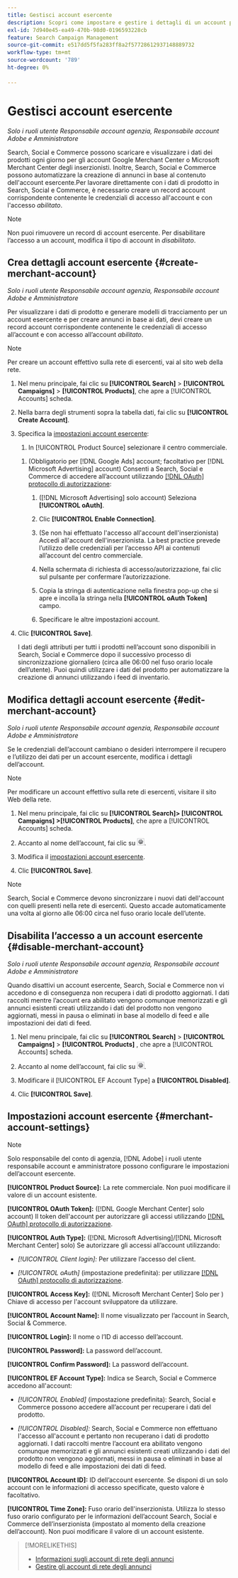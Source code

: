 ```yaml
---
title: Gestisci account esercente
description: Scopri come impostare e gestire i dettagli di un account per un centro commerciale.
exl-id: 7d940e45-ea49-470b-98d0-0196593228cb
feature: Search Campaign Management
source-git-commit: e517dd5f5fa283ff8a2f57728612937148889732
workflow-type: tm+mt
source-wordcount: '789'
ht-degree: 0%

---
```


# Gestisci account esercente

*Solo i ruoli utente Responsabile account agenzia, Responsabile account Adobe e Amministratore*

Search, Social e Commerce possono scaricare e visualizzare i dati dei prodotti ogni giorno per gli account Google Merchant Center o Microsoft Merchant Center degli inserzionisti. Inoltre, Search, Social e Commerce possono automatizzare la creazione di annunci in base al contenuto dell&#39;account esercente.Per lavorare direttamente con i dati di prodotto in Search, Social e Commerce, è necessario creare un record account corrispondente contenente le credenziali di accesso all&#39;account e con l&#39;accesso *abilitato*.

>[!NOTE]
>
>Non puoi rimuovere un record di account esercente. Per disabilitare l’accesso a un account, modifica il tipo di account in *disabilitato*.

## Crea dettagli account esercente {#create-merchant-account}

*Solo i ruoli utente Responsabile account agenzia, Responsabile account Adobe e Amministratore*

Per visualizzare i dati di prodotto e generare modelli di tracciamento per un account esercente e per creare annunci in base ai dati, devi creare un record account corrispondente contenente le credenziali di accesso all’account e con accesso all’account *abilitato*.

>[!NOTE]
>
>Per creare un account effettivo sulla rete di esercenti, vai al sito web della rete.

1. Nel menu principale, fai clic su **[!UICONTROL Search]** \> **[!UICONTROL Campaigns]** \> **[!UICONTROL Products]**, che apre a [!UICONTROL Accounts] scheda.

1. Nella barra degli strumenti sopra la tabella dati, fai clic su **[!UICONTROL Create Account]**.

1. Specifica la [impostazioni account esercente](#merchant-account-settings):

   1. In [!UICONTROL Product Source] selezionare il centro commerciale.

   <!--

   1. ([!DNL Meta Ads] accounts only) Log in to the [!DNL Meta Ads] account.

   And are there additional steps just for Meta? If so, create a separate procedure for it.
   
   -->

   1. (Obbligatorio per [!DNL Google Ads] account; facoltativo per [!DNL Microsoft Advertising] account) Consenti a Search, Social e Commerce di accedere all’account utilizzando [[!DNL OAuth] protocollo di autorizzazione](https://oauth.net/2/):

      1. ([!DNL Microsoft Advertising] solo account) Seleziona **[!UICONTROL oAuth]**.

      1. Clic **[!UICONTROL Enable Connection]**.

      1. (Se non hai effettuato l&#39;accesso all&#39;account dell&#39;inserzionista) Accedi all&#39;account dell&#39;inserzionista. La best practice prevede l’utilizzo delle credenziali per l’accesso API ai contenuti all’account del centro commerciale.

      1. Nella schermata di richiesta di accesso/autorizzazione, fai clic sul pulsante per confermare l’autorizzazione.

      1. Copia la stringa di autenticazione nella finestra pop-up che si apre e incolla la stringa nella **[!UICONTROL oAuth Token]** campo.

      1. Specificare le altre impostazioni account.

1. Clic **[!UICONTROL Save]**.

   I dati degli attributi per tutti i prodotti nell’account sono disponibili in Search, Social e Commerce dopo il successivo processo di sincronizzazione giornaliero (circa alle 06:00 nel fuso orario locale dell’utente). Puoi quindi utilizzare i dati del prodotto per automatizzare la creazione di annunci utilizzando i feed di inventario.

## Modifica dettagli account esercente {#edit-merchant-account}

*Solo i ruoli utente Responsabile account agenzia, Responsabile account Adobe e Amministratore*

Se le credenziali dell’account cambiano o desideri interrompere il recupero e l’utilizzo dei dati per un account esercente, modifica i dettagli dell’account.

>[!NOTE]
>
>Per modificare un account effettivo sulla rete di esercenti, visitare il sito Web della rete.

1. Nel menu principale, fai clic su **[!UICONTROL Search]\> [!UICONTROL Campaigns] \>[!UICONTROL Products]**, che apre a [!UICONTROL Accounts] scheda.

1. Accanto al nome dell’account, fai clic su ![Visualizza/modifica impostazioni](/help/search-social-commerce/assets/settings.png "Visualizza/modifica impostazioni").

1. Modifica il [impostazioni account esercente](#merchant-account-settings).

1. Clic **[!UICONTROL Save]**.

>[!NOTE]
>
>Search, Social e Commerce devono sincronizzare i nuovi dati dell&#39;account con quelli presenti nella rete di esercenti. Questo accade automaticamente una volta al giorno alle 06:00 circa nel fuso orario locale dell’utente.

## Disabilita l’accesso a un account esercente {#disable-merchant-account}

*Solo i ruoli utente Responsabile account agenzia, Responsabile account Adobe e Amministratore*

Quando disattivi un account esercente, Search, Social e Commerce non vi accedono e di conseguenza non recupera i dati di prodotto aggiornati. I dati raccolti mentre l’account era abilitato vengono comunque memorizzati e gli annunci esistenti creati utilizzando i dati del prodotto non vengono aggiornati, messi in pausa o eliminati in base al modello di feed e alle impostazioni dei dati di feed.

1. Nel menu principale, fai clic su **[!UICONTROL Search]** \> **[!UICONTROL Campaigns]** \> **[!UICONTROL Products]** , che apre a [!UICONTROL Accounts] scheda.

1. Accanto al nome dell’account, fai clic su ![Visualizza/modifica impostazioni](/help/search-social-commerce/assets/settings.png "Visualizza/modifica impostazioni").

1. Modificare il [!UICONTROL EF Account Type] a **[!UICONTROL Disabled]**.

1. Clic **[!UICONTROL Save]**.

## Impostazioni account esercente {#merchant-account-settings}

>[!NOTE]
>
>Solo responsabile del conto di agenzia, [!DNL Adobe] i ruoli utente responsabile account e amministratore possono configurare le impostazioni dell’account esercente.

**[!UICONTROL Product Source]:** La rete commerciale. Non puoi modificare il valore di un account esistente.

**[!UICONTROL OAuth Token]:** ([!DNL Google Merchant Center] solo account) Il token dell&#39;account per autorizzare gli accessi utilizzando [[!DNL OAuth] protocollo di autorizzazione](https://oauth.net/2/).

**[!UICONTROL Auth Type]:** ([!DNL Microsoft Advertising]/[!DNL Microsoft Merchant Center] solo) Se autorizzare gli accessi all’account utilizzando:

* *[!UICONTROL Client login]:* Per utilizzare l’accesso del client.

* *[!UICONTROL oAuth]* (impostazione predefinita): per utilizzare [[!DNL OAuth] protocollo di autorizzazione](https://oauth.net/2/).

**[!UICONTROL Access Key]:** ([!DNL Microsoft Merchant Center] Solo per ) Chiave di accesso per l&#39;account sviluppatore da utilizzare.

**[!UICONTROL Account Name]:** Il nome visualizzato per l’account in Search, Social &amp; Commerce.

**[!UICONTROL Login]:** Il nome o l’ID di accesso dell’account.

**[!UICONTROL Password]:** La password dell’account.

**[!UICONTROL Confirm Password]:** La password dell’account.

**[!UICONTROL EF Account Type]:** Indica se Search, Social e Commerce accedono all&#39;account:

* *[!UICONTROL Enabled]* (impostazione predefinita): Search, Social e Commerce possono accedere all’account per recuperare i dati del prodotto.

* *[!UICONTROL Disabled]:* Search, Social e Commerce non effettuano l&#39;accesso all&#39;account e pertanto non recuperano i dati di prodotto aggiornati. I dati raccolti mentre l’account era abilitato vengono comunque memorizzati e gli annunci esistenti creati utilizzando i dati del prodotto non vengono aggiornati, messi in pausa o eliminati in base al modello di feed e alle impostazioni dei dati di feed.

**[!UICONTROL Account ID]:** ID dell’account esercente. Se disponi di un solo account con le informazioni di accesso specificate, questo valore è facoltativo.

**[!UICONTROL Time Zone]:** Fuso orario dell&#39;inserzionista. Utilizza lo stesso fuso orario configurato per le informazioni dell’account Search, Social e Commerce dell’inserzionista (impostato al momento della creazione dell’account). Non puoi modificare il valore di un account esistente.

>[!MORELIKETHIS]
>
>* [Informazioni sugli account di rete degli annunci](ad-network-account-about.md)
>* [Gestire gli account di rete degli annunci](ad-network-account-manage.md)
